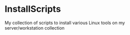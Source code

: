 # InstallScripts
My collection of scripts to install various Linux tools on my server/workstation collection
